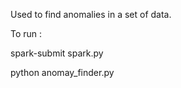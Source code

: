 Used to find anomalies in a set of data.

To run : 

spark-submit spark.py

python anomay_finder.py
